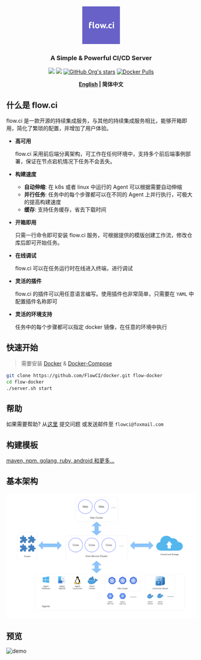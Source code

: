 <h3 align="center">
  <a href="https://flowci.github.io">
    <img src="https://github.com/FlowCI/docs/raw/master/_images/logo.png" alt="Logo" width="100">
  </a>
</h3>

<h3 align="center">A Simple & Powerful CI/CD Server</h3>

<p align="center">
    <a href="https://github.com/FlowCI/docs/blob/master/LICENSE"><img src="https://img.shields.io/github/license/flowci/flow-core-x"></a>
    <a href="https://github.com/FlowCI/flow-core-x/releases/"><img src="https://img.shields.io/github/v/release/flowci/flow-core-x"></a>
    <a href="https://github.com/FlowCI"><img alt="GitHub Org's stars" src="https://img.shields.io/github/stars/flowci"></a>
    <a href="https://hub.docker.com/u/flowci"><img alt="Docker Pulls" src="https://img.shields.io/docker/pulls/flowci/core"></a>
</p>

<div align="center">

**[English](en/README.md) | 简体中文**

</div>

## 什么是 flow.ci

flow.ci 是一款开源的持续集成服务，与其他的持续集成服务相比，能够开箱即用，简化了繁琐的配置，并增加了用户体验。

- __高可用__

    flow.ci 采用前后端分离架构，可工作在任何环境中，支持多个前后端事例部署，保证在节点宕机情况下任务不会丢失。

- __构建速度__

    - __自动伸缩__: 在 k8s 或者 linux 中运行的 Agent 可以根据需要自动伸缩
    - __并行任务__: 任务中的每个步骤都可以在不同的 Agent 上并行执行，可极大的提高构建速度
    - __缓存__: 支持任务缓存，省去下载时间

- __开箱即用__

    只需一行命令即可安装 flow.ci 服务，可根据提供的模版创建工作流，修改仓库后即可开始任务。

- __在线调试__
    
    flow.ci 可以在任务运行时在线进入终端，进行调试

- __灵活的插件__

    flow.ci 的插件可以用任意语言编写。使用插件也非常简单，只需要在 `YAML` 中配置插件名称即可

- __灵活的环境支持__ 
  
    任务中的每个步骤都可以指定 docker 镜像，在任意的环境中执行

## 快速开始

> 需要安装 [Docker](https://docs.docker.com/install/) & [Docker-Compose](https://docs.docker.com/compose/install/)

```bash
git clone https://github.com/FlowCI/docker.git flow-docker
cd flow-docker
./server.sh start
```

## 帮助

如果需要帮助? 从[这里](https://github.com/FlowCI/docs/issues) 提交问题  或发送邮件至 `flowci@foxmail.com`


## 构建模板

[maven, npm, golang, ruby, android 和更多...](https://github.com/FlowCI/templates)


## 基本架构

![architecture](../_images/architecture.png)

## 预览

![demo](../_images/demo.gif)
